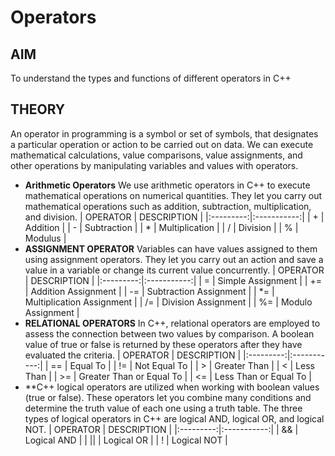# Operators
## AIM
To understand the types and functions of different operators in C++
## THEORY
An operator in programming is a symbol or set of symbols, that designates a particular operation or action to be carried out on data. We can execute mathematical calculations, value comparisons, value assignments, and other operations by manipulating variables and values with operators.
- **Arithmetic Operators**
  We use arithmetic operators in C++ to execute mathematical operations on numerical quantities. They let you carry out mathematical operations such as addition, subtraction, multiplication, and division.
  | OPERATOR | DESCRIPTION |
  |:---------:|:-----------:|
  |     +     | Addition |
  | - | Subtraction |
  | * | Multiplication |
  | / | Division |
  | % | Modulus |
- **ASSIGNMENT OPERATOR**
  Variables can have values assigned to them using assignment operators. They let you carry out an action and save a value in a variable or change its current value concurrently.
  | OPERATOR | DESCRIPTION |
  |:---------:|:-----------:|
  |     =     | Simple Assignment |
  | += | Addition Assignment |
  | -= | Subtraction Assignment |
  | *= | Multiplication Assignment |
  | /= | Division Assignment |
  | %= | Modulo Assignment |
- **RELATIONAL OPERATORS**
  In C++, relational operators are employed to assess the connection between two values by comparison. A boolean value of true or false is returned by these operators after they have evaluated the criteria.
  | OPERATOR | DESCRIPTION |
  |:---------:|:-----------:|
  |     ==    | Equal To |
  | != | Not Equal To |
  | > | Greater Than |
  | < | Less Than |
  | >= | Greater Than or Equal To |
  | <= | Less Than or Equal To |
- **C++ logical operators are utilized when working with boolean values (true or false). These operators let you combine many conditions and determine the truth value of each one using a truth table. The three types of logical operators in C++ are logical AND, logical OR, and logical NOT.
  | OPERATOR | DESCRIPTION |
  |:---------:|:-----------:|
  |     &&    | Logical AND |
  | || | Logical OR |
  | ! | Logical NOT |
